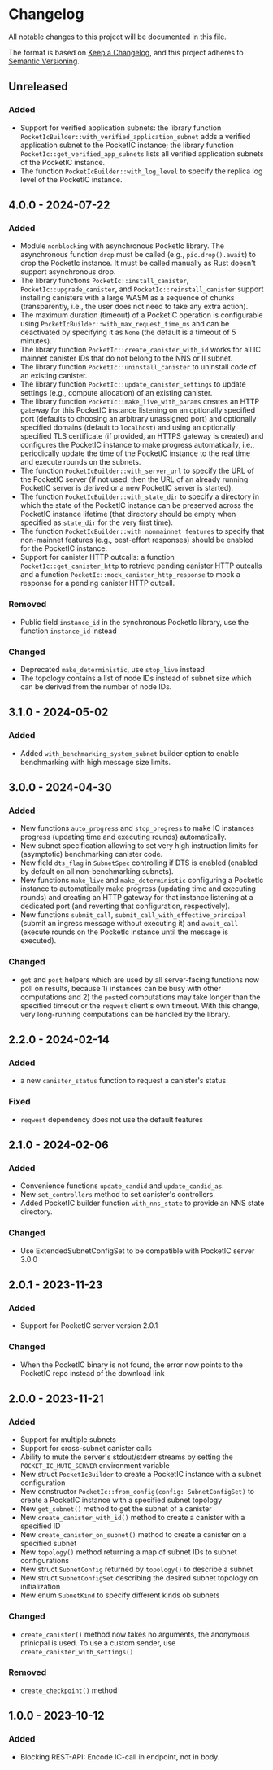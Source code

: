 # Changelog

All notable changes to this project will be documented in this file.

The format is based on [Keep a Changelog](https://keepachangelog.com/en/1.1.0/),
and this project adheres to [Semantic Versioning](https://semver.org/spec/v2.0.0.html).

## Unreleased

### Added
- Support for verified application subnets: the library function `PocketIcBuilder::with_verified_application_subnet` adds a verified application subnet to the PocketIC instance;
  the library function `PocketIc::get_verified_app_subnets` lists all verified application subnets of the PocketIC instance.
- The function `PocketIcBuilder::with_log_level` to specify the replica log level of the PocketIC instance.



## 4.0.0 - 2024-07-22

### Added
- Module `nonblocking` with asynchronous PocketIc library. The asynchronous function `drop` must be called
  (e.g., `pic.drop().await`) to drop the PocketIc instance. It must be called manually
  as Rust doesn't support asynchronous drop.
- The library functions `PocketIc::install_canister`, `PocketIc::upgrade_canister`, and `PocketIc::reinstall_canister`
  support installing canisters with a large WASM as a sequence of chunks (transparently, i.e.,
  the user does not need to take any extra action).
- The maximum duration (timeout) of a PocketIC operation is configurable using `PocketIcBuilder::with_max_request_time_ms`
  and can be deactivated by specifying it as `None` (the default is a timeout of 5 minutes).
- The library function `PocketIc::create_canister_with_id` works for all IC mainnet canister IDs that do not belong to the NNS or II subnet.
- The library function `PocketIc::uninstall_canister` to uninstall code of an existing canister.
- The library function `PocketIc::update_canister_settings` to update settings (e.g., compute allocation) of an existing canister.
- The library function `PocketIc::make_live_with_params` creates an HTTP gateway for this PocketIC instance listening on an optionally specified port (defaults to choosing
  an arbitrary unassigned port) and optionally specified domains (default to `localhost`) and using an optionally specified TLS certificate (if provided,
  an HTTPS gateway is created) and configures the PocketIC instance to make progress automatically, i.e., periodically update the time of the PocketIC instance to the real time
  and execute rounds on the subnets.
- The function `PocketIcBuilder::with_server_url` to specify the URL of the PocketIC server (if not used, then the URL of an already running PocketIC server
  is derived or a new PocketIC server is started).
- The function `PocketIcBuilder::with_state_dir` to specify a directory in which the state of the PocketIC instance can be preserved across the PocketIC instance lifetime
  (that directory should be empty when specified as `state_dir` for the very first time).
- The function `PocketIcBuilder::with_nonmainnet_features` to specify that non-mainnet features (e.g., best-effort responses) should be enabled for the PocketIC instance.
- Support for canister HTTP outcalls: a function `PocketIc::get_canister_http` to retrieve pending canister HTTP outcalls
  and a function `PocketIc::mock_canister_http_response` to mock a response for a pending canister HTTP outcall.

### Removed
- Public field `instance_id` in the synchronous PocketIc library, use the function `instance_id` instead

### Changed
- Deprecated `make_deterministic`, use `stop_live` instead
- The topology contains a list of node IDs instead of subnet size which can be derived from the number of node IDs.



## 3.1.0 - 2024-05-02

### Added
- Added `with_benchmarking_system_subnet` builder option to enable benchmarking with high message size limits.



## 3.0.0 - 2024-04-30

### Added
- New functions `auto_progress` and `stop_progress` to make IC instances
  progress (updating time and executing rounds) automatically.
- New subnet specification allowing to set very high instruction limits for (asymptotic) benchmarking canister code.
- New field `dts_flag` in `SubnetSpec` controlling if DTS is enabled (enabled by default on all non-benchmarking subnets).
- New functions `make_live` and `make_deterministic` configuring a PocketIc instance to automatically make progress (updating time and executing rounds)
  and creating an HTTP gateway for that instance listening at a dedicated port (and reverting that configuration, respectively).
- New functions `submit_call`, `submit_call_with_effective_principal` (submit an ingress message without executing it) and `await_call` (execute rounds on the PocketIc instance until the message is executed).

### Changed
- `get` and `post` helpers which are used by all server-facing functions now poll on results, because 1) instances can be busy with other computations and 2) the `post`ed computations may take longer than the specified timeout or the `reqwest` client's own timeout. With this change, very long-running computations can be handled by the library. 



## 2.2.0 - 2024-02-14

### Added
- a new `canister_status` function to request a canister's status

### Fixed
- `reqwest` dependency does not use the default features



## 2.1.0 - 2024-02-06

### Added
- Convenience functions `update_candid` and `update_candid_as`.
- New `set_controllers` method to set canister's controllers.
- Added PocketIC builder function `with_nns_state` to provide an NNS state directory. 

### Changed
- Use ExtendedSubnetConfigSet to be compatible with PocketIC server 3.0.0



## 2.0.1 - 2023-11-23

### Added
- Support for PocketIC server version 2.0.1


### Changed
- When the PocketIC binary is not found, the error now points to the PocketIC repo instead of the download link



## 2.0.0 - 2023-11-21

### Added
- Support for multiple subnets
- Support for cross-subnet canister calls
- Ability to mute the server's stdout/stderr streams by setting the `POCKET_IC_MUTE_SERVER` environment variable
- New struct `PocketIcBuilder` to create a PocketIC instance with a subnet configuration
- New constructor `PocketIc::from_config(config: SubnetConfigSet)` to create a PocketIC instance with a specified subnet topology
- New `get_subnet()` method to get the subnet of a canister
- New `create_canister_with_id()` method to create a canister with a specified ID
- New `create_canister_on_subnet()` method to create a canister on a specified subnet
- New `topology()` method returning a map of subnet IDs to subnet configurations
- New struct `SubnetConfig` returned by `topology()` to describe a subnet
- New struct `SubnetConfigSet` describing the desired subnet topology on initialization
- New enum `SubnetKind` to specify different kinds ob subnets

### Changed
- `create_canister()` method now takes no arguments, the anonymous prinicpal is used. To use a custom sender, use `create_canister_with_settings()`

### Removed
- `create_checkpoint()` method



## 1.0.0 - 2023-10-12

### Added
- Blocking REST-API: Encode IC-call in endpoint, not in body.
